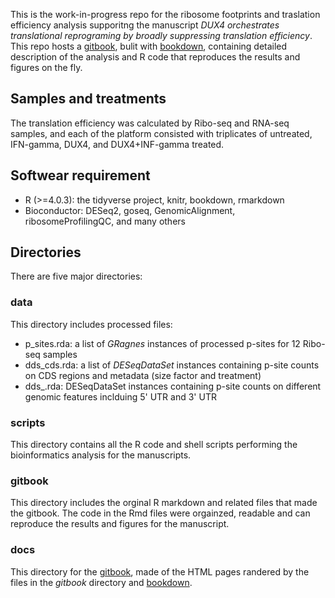 This is the work-in-progress repo for the ribosome footprints and traslation efficiency analysis supporitng the manuscript _DUX4 orchestrates translational reprograming by broadly suppressing translation efficiency_. This repo hosts a [gitbook](https://FredHutch.github.io/DUX4-IFNg-ribosome-footprints), bulit with [bookdown](https://bookdown.org/), containing detailed description of the analysis and R code that reproduces the results and figures on the fly.  

## Samples and treatments
The translation efficiency was calculated by Ribo-seq and RNA-seq samples, and each of the platform consisted with triplicates of untreated, IFN-gamma, DUX4, and DUX4+INF-gamma treated.

## Softwear requirement
* R (>=4.0.3): the tidyverse project, knitr, bookdown, rmarkdown
* Bioconductor: DESeq2, goseq, GenomicAlignment, ribosomeProfilingQC, and many others

## Directories
There are five major directories:

### data 
This directory includes processed files:
* p_sites.rda: a list of _GRagnes_ instances of processed p-sites for 12 Ribo-seq samples
* dds_cds.rda: a list of _DESeqDataSet_ instances containing p-site counts on CDS regions and metadata (size factor and treatment)
* dds_.rda: DESeqDataSet instances containing p-site counts on different genomic features inclduing 5' UTR and 3' UTR


### scripts
This directory contains all the R code and shell scripts performing the bioinformatics analysis for the manuscripts. 

### gitbook
This directory includes the orginal R markdown and related files that made the gitbook. The code in the Rmd files were orgainzed, readable and can reproduce the results and figures for the manuscript.

### docs
This directory for the [gitbook](https://FredHutch.github.io/DUX4-IFNg-ribosome-footprints), made of the HTML pages randered by the files in the _gitbook_ directory and [bookdown](https://bookdown.org).


